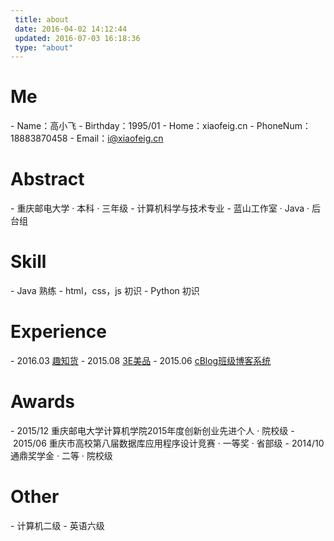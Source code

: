 ```yaml
---
 title: about
 date: 2016-04-02 14:12:44
 updated: 2016-07-03 16:18:36
 type: "about"
---
```


 # Me

- Name：高小飞
- Birthday：1995/01
- Home：xiaofeig.cn
- PhoneNum：18883870458
- Email：i@xiaofeig.cn

# Abstract

- 重庆邮电大学 · 本科 · 三年级
- 计算机科学与技术专业
- 蓝山工作室 · Java · 后台组

# Skill

- Java 熟练
- html，css，js 初识
- Python 初识

# Experience

- 2016.03 [趣知货](http://www.quzhihuo.com/zhihuo/admin/login.html)
- 2015.08 [3E美品](http://unisame.cn)
- 2015.06 [cBlog班级博客系统](http://apps.congm.in/cblog)

# Awards

- 2015/12 重庆邮电大学计算机学院2015年度创新创业先进个人 · 院校级
- 2015/06 重庆市高校第八届数据库应用程序设计竞赛 · 一等奖 · 省部级
- 2014/10 通鼎奖学金 · 二等 · 院校级

# Other

- 计算机二级
- 英语六级
